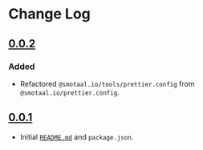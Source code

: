 ﻿# Change Log

## [0.0.2][]

### Added

- Refactored `@smotaal.io/tools/prettier.config` from `@smotaal.io/prettier.config`.

## [0.0.1][]

- Initial [`README.md`](./README.md) and `package.json`.

[0.0.2]: https://www.npmjs.com/package/@smotaal.io/tools/v/0.0.2
[0.0.1]: https://www.npmjs.com/package/@smotaal.io/tools/v/0.0.1
